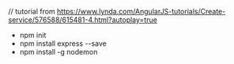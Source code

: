 // tutorial from https://www.lynda.com/AngularJS-tutorials/Create-service/576588/615481-4.html?autoplay=true


* npm init
* npm install express --save
* npm install -g nodemon
